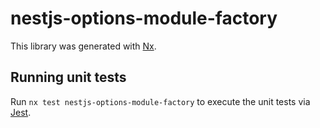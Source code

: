 # nestjs-options-module-factory

This library was generated with [Nx](https://nx.dev).

## Running unit tests

Run `nx test nestjs-options-module-factory` to execute the unit tests via [Jest](https://jestjs.io).
